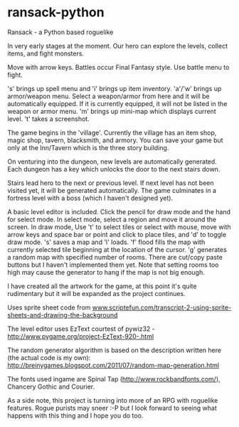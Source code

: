 ransack-python
==============

Ransack - a Python based roguelike

In very early stages at the moment. Our hero can explore the levels, collect items, and fight monsters.

Move with arrow keys. Battles occur Final Fantasy style. Use battle menu to fight.

's' brings up spell menu and 'i' brings up item inventory. 'a'/'w' brings up armor/weapon menu. Select a weapon/armor from here and it will be automatically equipped. If it is currently equipped, it will not be listed in the weapon or armor menu.
'm' brings up mini-map which displays current level.
't' takes a screenshot.

The game begins in the 'village'. Currently the village has an item shop, magic shop, tavern, blacksmith, and armory. You can save your game but only at the Inn/Tavern which is the three story building.

On venturing into the dungeon, new levels are automatically generated. Each dungeon has a key which unlocks the door to the next stairs down.

Stairs lead hero to the next or previous level. If next level has not been visited yet, it will be generated automatically. The game culminates in a fortress level with a boss (which I haven't designed yet).

A basic level editor is included. Click the pencil for draw mode and the hand for select mode. In select mode, select a region and move it around the screen. In draw mode, Use 't' to select tiles or select with mouse, move with arrow keys and space bar or point and click to place tiles, and 'd' to toggle draw mode. 's' saves a map and 'l' loads. 'f' flood fills the map with currently selected tile beginning at the location of the cursor. 'g' generates a random map with specified number of rooms. There are cut/copy paste buttons but I haven't implemented them yet.
Note that setting rooms too high may cause the generator to hang if the map is not big enough.

I have created all the artwork for the game, at this point it's quite rudimentary but it will be expanded as the project continues.

Uses sprite sheet code from www.scriptefun.com/transcript-2-using-sprite-sheets-and-drawing-the-background

The level editor uses EzText courtest of pywiz32 - http://www.pygame.org/project-EzText-920-.html

The random generator algorithm is based on the description written here (the actual code is my own):
http://breinygames.blogspot.com/2011/07/random-map-generation.html

The fonts used ingame are Spinal Tap (http://www.rockbandfonts.com/), Chancery Gothic and Courier.

As a side note, this project is turning into more of an RPG with roguelike features. Rogue purists may sneer :-P but I look forward to seeing what happens with this thing and I hope you do too.